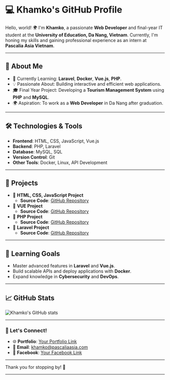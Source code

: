 # 💻 Khamko's GitHub Profile  

Hello, world! 🌍 I'm **Khamko**, a passionate **Web Developer** and final-year IT student at the **University of Education, Da Nang, Vietnam**. Currently, I'm honing my skills and gaining professional experience as an intern at **Pascalia Asia Vietnam**.  

---

## 🚀 About Me  
- 🌱 Currently Learning: **Laravel**, **Docker**, **Vue.js**, **PHP**.  
- 💡 Passionate About: Building interactive and efficient web applications.  
- 🎓 Final Year Project: Developing a **Tourism Management System** using **PHP** and **MySQL**.  
- 🌍 Aspiration: To work as a **Web Developer** in Da Nang after graduation.  

---

## 🛠️ Technologies & Tools  
- **Frontend**: HTML, CSS, JavaScript, Vue.js  
- **Backend**: PHP, Laravel  
- **Database**: MySQL, SQL  
- **Version Control**: Git  
- **Other Tools**: Docker, Linux, API Development  

---

## 📂 Projects  
- 🌟 **HTML, CSS, JavaScript Project**  
  - **Source Code**: [GitHub Repository](https://github.com/stars/khamko07/lists/html-css-javascript-project)
- 🌟 **VUE Project**  
  - **Source Code**: [GitHub Repository](https://github.com/stars/khamko07/lists/vue-project)
- 🌟 **PHP Project**  
  - **Source Code**: [GitHub Repository](https://github.com/stars/khamko07/lists/php-project)
- 🌟 **Laravel Project**  
  - **Source Code**: [GitHub Repository](https://github.com/stars/khamko07/lists/laravel-project)    

---  

## 📖 Learning Goals  
- Master advanced features in **Laravel** and **Vue.js**.  
- Build scalable APIs and deploy applications with **Docker**.  
- Expand knowledge in **Cybersecurity** and **DevOps**.  

---

## 📈 GitHub Stats  
![Khamko's GitHub stats](https://github-readme-stats.vercel.app/api?username=khamko&show_icons=true&theme=radical)  

---

### 🤝 Let's Connect!  
- 🌐 **Portfolio**: [Your Portfolio Link](https://khamko07.github.io/portfolio/)  
- 📧 **Email**: khamko@pascaliaasia.com
- 📘 **Facebook**: [Your Facebook Link](#)  

---  

Thank you for stopping by! 🚀  

---

